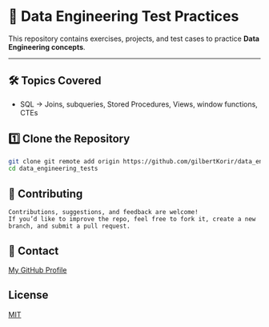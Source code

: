 # 📘 Data Engineering Test Practices
 This repository contains exercises, projects, and test cases to practice **Data Engineering concepts**.  

---

## 🛠️ Topics Covered
+ SQL → Joins, subqueries, Stored Procedures, Views, window functions, CTEs

## 1️⃣ Clone the Repository
```bash
git clone git remote add origin https://github.com/gilbertKorir/data_engineering_tests.git
cd data_engineering_tests 
```

## 🤝 Contributing
    Contributions, suggestions, and feedback are welcome!
    If you’d like to improve the repo, feel free to fork it, create a new branch, and submit a pull request.

## 📧 Contact
[My GitHub Profile](https://github.com/gilbertKorir)

## License
  [MIT](https://opensource.org/license/mit)
